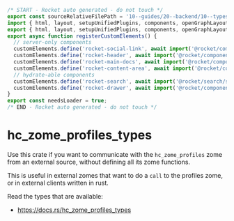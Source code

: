 ```js server
/* START - Rocket auto generated - do not touch */
export const sourceRelativeFilePath = '10--guides/20--backend/10--types.rocket.md';
import { html, layout, setupUnifiedPlugins, components, openGraphLayout } from '../../recursive.data.js';
export { html, layout, setupUnifiedPlugins, components, openGraphLayout };
export async function registerCustomElements() {
  // server-only components
  customElements.define('rocket-social-link', await import('@rocket/components/social-link.js').then(m => m.RocketSocialLink));
  customElements.define('rocket-header', await import('@rocket/components/header.js').then(m => m.RocketHeader));
  customElements.define('rocket-main-docs', await import('@rocket/components/main-docs.js').then(m => m.RocketMainDocs));
  customElements.define('rocket-content-area', await import('@rocket/components/content-area.js').then(m => m.RocketContentArea));
  // hydrate-able components
  customElements.define('rocket-search', await import('@rocket/search/search.js').then(m => m.RocketSearch));
  customElements.define('rocket-drawer', await import('@rocket/components/drawer.js').then(m => m.RocketDrawer));
}
export const needsLoader = true;
/* END - Rocket auto generated - do not touch */
```

# hc_zome_profiles_types 

Use this crate if you want to communicate with the `hc_zome_profiles` zome from an external source, without defining all its zome functions.

This is useful in external zomes that want to do a `call` to the profiles zome, or in external clients written in rust.

Read the types that are available:

- https://docs.rs/hc_zome_profiles_types